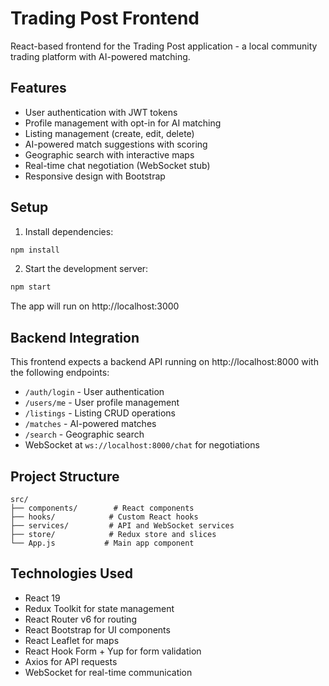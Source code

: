 # Trading Post Frontend

React-based frontend for the Trading Post application - a local community trading platform with AI-powered matching.

## Features

- User authentication with JWT tokens
- Profile management with opt-in for AI matching
- Listing management (create, edit, delete)
- AI-powered match suggestions with scoring
- Geographic search with interactive maps
- Real-time chat negotiation (WebSocket stub)
- Responsive design with Bootstrap

## Setup

1. Install dependencies:
```bash
npm install
```

2. Start the development server:
```bash
npm start
```

The app will run on http://localhost:3000

## Backend Integration

This frontend expects a backend API running on http://localhost:8000 with the following endpoints:
- `/auth/login` - User authentication
- `/users/me` - User profile management
- `/listings` - Listing CRUD operations
- `/matches` - AI-powered matches
- `/search` - Geographic search
- WebSocket at `ws://localhost:8000/chat` for negotiations

## Project Structure

```
src/
├── components/        # React components
├── hooks/            # Custom React hooks
├── services/         # API and WebSocket services
├── store/            # Redux store and slices
└── App.js           # Main app component
```

## Technologies Used

- React 19
- Redux Toolkit for state management
- React Router v6 for routing
- React Bootstrap for UI components
- React Leaflet for maps
- React Hook Form + Yup for form validation
- Axios for API requests
- WebSocket for real-time communication